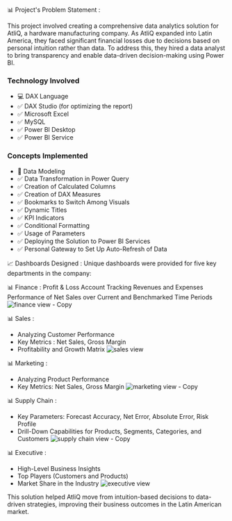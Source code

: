 📊 Project's Problem Statement :

This project involved creating a comprehensive data analytics solution for AtliQ, a hardware manufacturing company. As AtliQ expanded into Latin America, they faced significant financial losses due to decisions based on personal intuition rather than data. To address this, they hired a data analyst to bring transparency and enable data-driven decision-making using Power BI.

### Technology Involved
* 💻 DAX Language
* ✅ DAX Studio (for optimizing the report)
* ✅ Microsoft Excel
* ✅ MySQL
* ✅ Power BI Desktop
* ✅ Power BI Service

### Concepts Implemented
* 🚀 Data Modeling
* ✅ Data Transformation in Power Query
* ✅ Creation of Calculated Columns
* ✅ Creation of DAX Measures
* ✅ Bookmarks to Switch Among Visuals
* ✅ Dynamic Titles
* ✅ KPI Indicators
* ✅ Conditional Formatting
* ✅ Usage of Parameters
* ✅ Deploying the Solution to Power BI Services
* ✅ Personal Gateway to Set Up Auto-Refresh of Data

📈 Dashboards Designed :
Unique dashboards were provided for five key departments in the company:

📊 Finance :
Profit & Loss Account
Tracking Revenues and Expenses
Performance of Net Sales over Current and Benchmarked Time Periods
![finance view - Copy](https://github.com/user-attachments/assets/cf5c03a1-7ee7-4fdc-9cfa-0d1a35bea912)


📊 Sales :
- Analyzing Customer Performance
- Key Metrics : Net Sales, Gross Margin
- Profitability and Growth Matrix
![sales view](https://github.com/user-attachments/assets/de3aecb6-f668-4857-a884-661c222dfcd4)


📊 Marketing :
- Analyzing Product Performance
- Key Metrics: Net Sales, Gross Margin
![marketing view - Copy](https://github.com/user-attachments/assets/6c428e06-27a7-462c-8296-68a37b59cca0)


📊 Supply Chain :
- Key Parameters: Forecast Accuracy, Net Error, Absolute Error, Risk Profile
- Drill-Down Capabilities for Products, Segments, Categories, and Customers
![supply chain view - Copy](https://github.com/user-attachments/assets/9ce46c06-e097-45e5-9254-41cf489d635b)

📊 Executive :
- High-Level Business Insights
- Top Players (Customers and Products)
- Market Share in the Industry
![executive view](https://github.com/user-attachments/assets/98deee37-0542-47bf-98fe-60b8d8dd9fd3)


This solution helped AtliQ move from intuition-based decisions to data-driven strategies, improving their business outcomes in the Latin American market.
